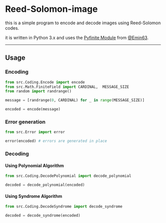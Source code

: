 # Reed-Solomon-image

this is a simple program to encode and decode images using Reed-Solomon codes.

it is written in Python 3.x and uses the [Pyfinite Module](https://github.com/emin63/pyfinite) from [@Emin63](https://github.com/emin63/pyfinite).

---

## Usage

### Encoding

```Python
from src.Coding.Encode import encode
from src.Math.FiniteField import CARDINAL,  MESSAGE_SIZE
from random import randrange()

message = [randrange(0, CARDINAL) for _ in range(MESSAGE_SIZE)]

encoded = encode(message)
```

### Error generation

```Python
from src.Error import error

error(encoded) # errors are generated in place
```

### Decoding

#### Using Polynomial Algorithm

```Python
from src.Coding.DecodePolynomial import decode_polynomial

decoded = decode_polynomial(encoded)
```

#### Using Syndrome Algorithm

```Python
from src.Coding.DecodeSyndrome import decode_syndrome

decoded = decode_syndrome(encoded)
```
